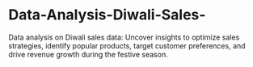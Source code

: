 # Data-Analysis-Diwali-Sales-
Data analysis on Diwali sales data: Uncover insights to optimize sales strategies, identify popular products, target customer preferences, and drive revenue growth during the festive season.
